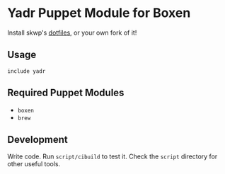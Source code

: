 # Yadr Puppet Module for Boxen

Install skwp's [dotfiles](https://github.com/skwp/dotfiles), or your own fork of it!

## Usage

```puppet
include yadr
```

## Required Puppet Modules

* `boxen`
* `brew`

## Development

Write code. Run `script/cibuild` to test it. Check the `script`
directory for other useful tools.
